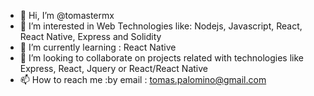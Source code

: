 - 👋 Hi, I’m @tomastermx
- 👀 I’m interested in Web Technologies like: Nodejs, Javascript, React, React Native, Express and Solidity 
- 🌱 I’m currently learning : React Native
- 💞️ I’m looking to collaborate on  projects related  with  technologies like Express, React, Jquery or  React/React Native 
- 📫 How to reach me :by email : tomas.palomino@gmail.com


<!---
tomastermx/tomastermx is a ✨ special ✨ repository because its `README.md` (this file) appears on your GitHub profile.
You can click the Preview link to take a look at your changes.
--->
